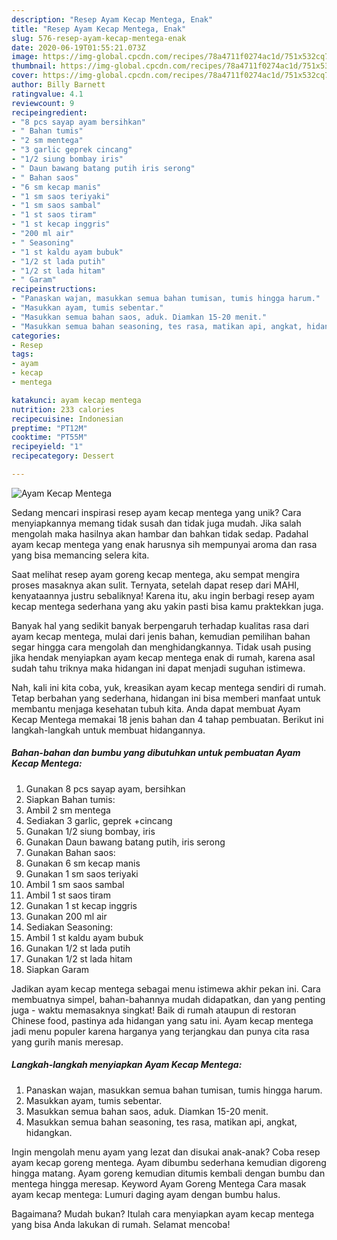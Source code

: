 ```yaml
---
description: "Resep Ayam Kecap Mentega, Enak"
title: "Resep Ayam Kecap Mentega, Enak"
slug: 576-resep-ayam-kecap-mentega-enak
date: 2020-06-19T01:55:21.073Z
image: https://img-global.cpcdn.com/recipes/78a4711f0274ac1d/751x532cq70/ayam-kecap-mentega-foto-resep-utama.jpg
thumbnail: https://img-global.cpcdn.com/recipes/78a4711f0274ac1d/751x532cq70/ayam-kecap-mentega-foto-resep-utama.jpg
cover: https://img-global.cpcdn.com/recipes/78a4711f0274ac1d/751x532cq70/ayam-kecap-mentega-foto-resep-utama.jpg
author: Billy Barnett
ratingvalue: 4.1
reviewcount: 9
recipeingredient:
- "8 pcs sayap ayam bersihkan"
- " Bahan tumis"
- "2 sm mentega"
- "3 garlic geprek cincang"
- "1/2 siung bombay iris"
- " Daun bawang batang putih iris serong"
- " Bahan saos"
- "6 sm kecap manis"
- "1 sm saos teriyaki"
- "1 sm saos sambal"
- "1 st saos tiram"
- "1 st kecap inggris"
- "200 ml air"
- " Seasoning"
- "1 st kaldu ayam bubuk"
- "1/2 st lada putih"
- "1/2 st lada hitam"
- " Garam"
recipeinstructions:
- "Panaskan wajan, masukkan semua bahan tumisan, tumis hingga harum."
- "Masukkan ayam, tumis sebentar."
- "Masukkan semua bahan saos, aduk. Diamkan 15-20 menit."
- "Masukkan semua bahan seasoning, tes rasa, matikan api, angkat, hidangkan."
categories:
- Resep
tags:
- ayam
- kecap
- mentega

katakunci: ayam kecap mentega 
nutrition: 233 calories
recipecuisine: Indonesian
preptime: "PT12M"
cooktime: "PT55M"
recipeyield: "1"
recipecategory: Dessert

---
```



![Ayam Kecap Mentega](https://img-global.cpcdn.com/recipes/78a4711f0274ac1d/751x532cq70/ayam-kecap-mentega-foto-resep-utama.jpg)

Sedang mencari inspirasi resep ayam kecap mentega yang unik? Cara menyiapkannya memang tidak susah dan tidak juga mudah. Jika salah mengolah maka hasilnya akan hambar dan bahkan tidak sedap. Padahal ayam kecap mentega yang enak harusnya sih mempunyai aroma dan rasa yang bisa memancing selera kita.

Saat melihat resep ayam goreng kecap mentega, aku sempat mengira proses masaknya akan sulit. Ternyata, setelah dapat resep dari MAHI, kenyataannya justru sebaliknya! Karena itu, aku ingin berbagi resep ayam kecap mentega sederhana yang aku yakin pasti bisa kamu praktekkan juga.

Banyak hal yang sedikit banyak berpengaruh terhadap kualitas rasa dari ayam kecap mentega, mulai dari jenis bahan, kemudian pemilihan bahan segar hingga cara mengolah dan menghidangkannya. Tidak usah pusing jika hendak menyiapkan ayam kecap mentega enak di rumah, karena asal sudah tahu triknya maka hidangan ini dapat menjadi suguhan istimewa.


Nah, kali ini kita coba, yuk, kreasikan ayam kecap mentega sendiri di rumah. Tetap berbahan yang sederhana, hidangan ini bisa memberi manfaat untuk membantu menjaga kesehatan tubuh kita. Anda dapat membuat Ayam Kecap Mentega memakai 18 jenis bahan dan 4 tahap pembuatan. Berikut ini langkah-langkah untuk membuat hidangannya.

<!--inarticleads1-->

##### Bahan-bahan dan bumbu yang dibutuhkan untuk pembuatan Ayam Kecap Mentega:

1. Gunakan 8 pcs sayap ayam, bersihkan
1. Siapkan  Bahan tumis:
1. Ambil 2 sm mentega
1. Sediakan 3 garlic, geprek +cincang
1. Gunakan 1/2 siung bombay, iris
1. Gunakan  Daun bawang batang putih, iris serong
1. Gunakan  Bahan saos:
1. Gunakan 6 sm kecap manis
1. Gunakan 1 sm saos teriyaki
1. Ambil 1 sm saos sambal
1. Ambil 1 st saos tiram
1. Gunakan 1 st kecap inggris
1. Gunakan 200 ml air
1. Sediakan  Seasoning:
1. Ambil 1 st kaldu ayam bubuk
1. Gunakan 1/2 st lada putih
1. Gunakan 1/2 st lada hitam
1. Siapkan  Garam


Jadikan ayam kecap mentega sebagai menu istimewa akhir pekan ini. Cara membuatnya simpel, bahan-bahannya mudah didapatkan, dan yang penting juga - waktu memasaknya singkat! Baik di rumah ataupun di restoran Chinese food, pastinya ada hidangan yang satu ini. Ayam kecap mentega jadi menu populer karena harganya yang terjangkau dan punya cita rasa yang gurih manis meresap. 

<!--inarticleads2-->

##### Langkah-langkah menyiapkan Ayam Kecap Mentega:

1. Panaskan wajan, masukkan semua bahan tumisan, tumis hingga harum.
1. Masukkan ayam, tumis sebentar.
1. Masukkan semua bahan saos, aduk. Diamkan 15-20 menit.
1. Masukkan semua bahan seasoning, tes rasa, matikan api, angkat, hidangkan.


Ingin mengolah menu ayam yang lezat dan disukai anak-anak? Coba resep ayam kecap goreng mentega. Ayam dibumbu sederhana kemudian digoreng hingga matang. Ayam goreng kemudian ditumis kembali dengan bumbu dan mentega hingga meresap. Keyword Ayam Goreng Mentega Cara masak ayam kecap mentega: Lumuri daging ayam dengan bumbu halus. 

Bagaimana? Mudah bukan? Itulah cara menyiapkan ayam kecap mentega yang bisa Anda lakukan di rumah. Selamat mencoba!
